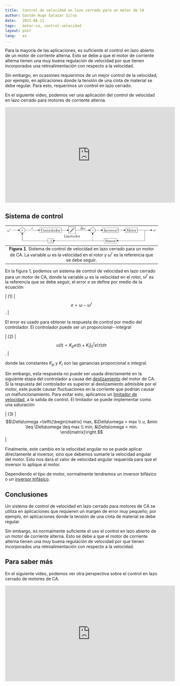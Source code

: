 ```yaml
---
title:  Control de velocidad en lazo cerrado para un motor de CA
author: Gastón Hugo Salazar Silva
date:   2021-06-11
tags:   motor-ca, control-velocidad
layout: post
lang:   es
...
```


Para la mayoría de las aplicaciones, es suficiente el control en lazo abierto de
un motor de corriente alterna. Esto se debe a que el motor de corriente alterna
tienen una muy buena regulación de velocidad por que tienen incorporados una
retroalimentación con respecto a la velocidad.

Sin embargo, en ocasiones requierimos de un mejor control de la velocidad; por
ejemplo, en aplicaciones donde la tensión de una cinta de material se debe
regular. Para esto, requerimos un control en lazo cerrado.

En el siguiente video, podemos ver una aplicación del control de velocidad en
lazo cerrado para motores de corriente alterna.

<iframe width="560" height="315" src="https://www.youtube.com/embed/Cb3n70drPZo" title="YouTube video player" frameborder="0" allow="accelerometer; autoplay; clipboard-write; encrypted-media; gyroscope; picture-in-picture" allowfullscreen></iframe>

## Sistema de control

| <img src="/assets/figures/control-velocidad-lazo-cerrado-motor-ca-1.svg" width="100%"> |
|:---:|
| **Figura 1**. Sistema de control de velocidad en lazo cerrado para un motor de CA. La variable $\omega$ es la velocidad en el rotor y $\omega^r$ es la referencia que se debe seguir. |

En la figura 1, podemos un sistema de control de velocidad en lazo cerrado para un motor de CA, donde la variable $\omega$ es la velocidad en el rotor, $\omega^r$ es la referencia que se debe seguir, el error $e$ se define por medio de la ecuación

| (1) | $$e = \omega - \omega^r$$. |

El error es usado para obtener la respuesta de control por medio del
controlador. El controlador puede ser un proporcional--integral

| (2) | $$u(t) = K_p e(t) + K_i \int_0^t e(\tau)\mathrm{d}\tau$$. |

donde las constantes $K_p$ y $K_i$ son las ganancias proporcional e integral. 

Sin embargo, esta respuesta no puede ser usada directamente en la siguiente
etapa del controlador a causa del
[deslizamiento](https://es.wikipedia.org/wiki/Deslizamiento_(m%C3%A1quinas_el%C3%A9ctricas))
del motor de CA. Si la respuesta del controlador es superior al deslizamiento
admisible por el motor, este puede causar fluctuaciones en la corriente que
podrían causar un malfuncionamiento. Para evitar esto, aplicamos un [limitador
de velocidad](https://es.mathworks.com/help/simulink/slref/ratelimiter.html), a
la salida de control. El limitador se puede implementar como una saturación

| (3) | $$\Delta\omega =\left\{\begin{matrix} max, &\Delta\omega > max \\ u,   &min \leq \Delta\omega \leq max \\ min, &\Delta\omega < min. \end{matrix}\right.$$ |

Finalmente, este cambio en la velocidad angular no se puede aplicar directamente
al inversor, sino que debemos sumarle la velocidad angular del motor. Esto nos
dará el valor de velocidad angular requerida para que el inversor lo aplique al
motor.

Dependiendo el tipo de motor, normalmente tendremos un inversor bifásico o un [inversor
trifásico](https://ghsalazar.github.io/electrical%20machines%20control/inverters/2020/03/24/three-phase-inverters.html). 


## Conclusiones

Un sistema de control de velocidad en lazo cerrado para motores de CA se utiliza
en aplicaciones que requieren un margen de error muy pequeño; por ejemplo, en
aplicaciones donde la tensión de una cinta de material se debe regular.

Sin embargo, es normalmente suficiente el uso el control en lazo abierto de
un motor de corriente alterna. Esto se debe a que el motor de corriente alterna
tienen una muy buena regulación de velocidad por que tienen incorporados una
retroalimentación con respecto a la velocidad.

## Para saber más

En el siguiente video, podemos ver otra perspectiva sobre el control en lazo
cerrado de motores de CA.

<iframe width="560" height="315" src="https://www.youtube.com/embed/DJWWWUmJ4pQ" title="YouTube video player" frameborder="0" allow="accelerometer; autoplay; clipboard-write; encrypted-media; gyroscope; picture-in-picture" allowfullscreen></iframe>
